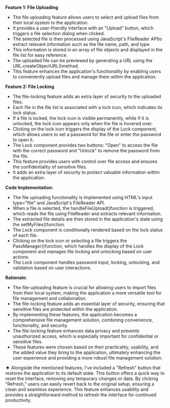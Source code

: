 ﻿**Feature 1: File Uploading**

- The file uploading feature allows users to select and upload files from their local system to the application.
- It provides a user-friendly interface with an "Upload" button, which triggers a file selection dialog when clicked.
- The selected file is then processed using JavaScript's FileReader APIto extract relevant information such as the file name, path, and type.
- This information is stored in an array of file objects and displayed in the file list for easy reference.
- The uploaded file can be previewed by generating a URL using the URL.createObjectURL()method.
- This feature enhances the application's functionality by enabling users to conveniently upload files and manage them within the application.

**Feature 2: File Locking**

- The file-locking feature adds an extra layer of security to the uploaded files.
- Each file in the file list is associated with a lock icon, which indicates its lock status.
- If a file is locked, the lock icon is visible permanently, while if it is unlocked, the lock icon appears only when the file is hovered over.
- Clicking on the lock icon triggers the display of the Lock component, which allows users to set a password for the file or enter the password to open it.
- The Lock component provides two buttons: "Open" to access the file with the correct password and "Unlock" to remove the password from the file.
- This feature provides users with control over file access and ensures the confidentiality of sensitive files.
- It adds an extra layer of security to protect valuable information within the application.

**Code Implementation:**

- The file uploading functionality is implemented using HTML's input type="file" and JavaScript's FileReader API.
- When a file is selected, the handleFileUpload()function is triggered, which reads the file using FileReader and extracts relevant information.
- The extracted file details are then stored in the application's state using the setMyFiles()function.
- The Lock component is conditionally rendered based on the lock status of each file.
- Clicking on the lock icon or selecting a file triggers the PassManager()function, which handles the display of the Lock component and manages file locking and unlocking based on user actions.
- The Lock component handles password input, locking, unlocking, and validation based on user interactions.

**Rationale:**

- The file-uploading feature is crucial for allowing users to import files from their local system, making the application a more versatile tool for file management and collaboration.
- The file-locking feature adds an essential layer of security, ensuring that sensitive files are protected within the application.
- By implementing these features, the application becomes a comprehensive file management solution, combining convenience, functionality, and security.
- The file-locking feature enhances data privacy and prevents unauthorized access, which is especially important for confidential or sensitive files.
- These features were chosen based on their practicality, usability, and the added value they bring to the application, ultimately enhancing the user experience and providing a more robust file management solution.

★ Alongside the mentioned features, I've included a "Refresh" button that restores the application to its default state. This button offers a quick way to reset the interface, removing any temporary changes or data. By clicking "Refresh," users can easily revert back to the original setup, ensuring a clean and seamless experience. This feature enhances usability and provides a straightforward method to refresh the interface for continued productivity.
